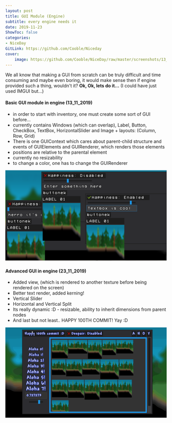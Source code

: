 ```yaml
---
layout: post
title: GUI Module (Engine)
subtitle: every engine needs it
date: 2019-11-23
ShowToc: false
categories:
- NiceDay
GitLink: https://github.com/Cooble/Niceday
cover: 
    image: https://github.com/Cooble/NiceDay/raw/master/screenshots/13_11_2019.png?raw=false
---
```

We all know that making a GUI from scratch can be truly difficult and time consuming and maybe even boring, it would make sense then if engine provided such a thing, wouldn't it? **Ok, Ok, lets do it...** (I could have just used IMGUI but...)

#### Basic GUI module in engine (13_11_2019)  
- in order to start with inventory, one must create some sort of GUI before...   
- currently contains Windows (which can overlap), Label, Button, CheckBox, TextBox, HorizontalSlider and Image + layouts: (Column, Row, Grid)  
- There is one GUIContext which cares about parent-child structure and events of GUIElements and GUIRenderer, which renders those elements  
- positions are relative to the parental element  
- currently no resizability  
- to change a color, one has to change the GUIRenderer  

![screenshot](https://github.com/Cooble/NiceDay/raw/master/screenshots/13_11_2019.png#center)     

#### Advanced GUI in engine (23_11_2019)  
- Added view, (which is rendered to another texture before being rendered on the screen)  
- Better text render, added kerning!  
- Vertical Slider  
- Horizontal and Vertical Split  
- Its really dynamic :D - resizable, ability to inherit dimensions from parent nodes  
- And last but not least..             HAPPY 100TH COMMIT!  Yay :D  

![screenshot](https://github.com/Cooble/NiceDay/raw/master/screenshots/23_11_2019.gif#center) 

